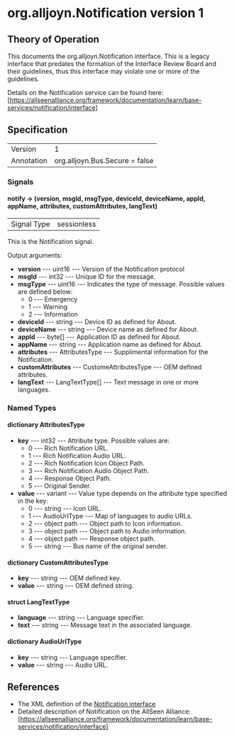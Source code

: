 # org.alljoyn.Notification version 1

## Theory of Operation

This documents the org.alljoyn.Notification interface.  This is a legacy
interface that predates the formation of the Interface Review Board and their
guidelines, thus this interface may violate one or more of the guidelines.

Details on the Notification service can be found here:
[https://allseenalliance.org/framework/documentation/learn/base-services/notification/interface]


## Specification

|                       |                                                                       |
|-----------------------|-----------------------------------------------------------------------|
| Version               | 1                                                                     |
| Annotation            | org.alljoyn.Bus.Secure = false                                        |


### Signals

#### notify -> (version, msgId, msgType, deviceId, deviceName, appId, appName, attributes, customAttributes, langText)

|                       |                                   |
|-----------------------|-----------------------------------|
| Signal Type           | sessionless                       |

This is the Notification signal.

Output arguments:

  * **version** --- uint16 --- Version of the Notification protocol
  * **msgId** --- int32 --- Unique ID for the message.
  * **msgType** --- uint16 --- Indicates the type of message.  Possible values
    are defined below:
      * 0 --- Emergency
      * 1 --- Warning
      * 2 --- Information
  * **deviceId** --- string --- Device ID as defined for About.
  * **deviceName** --- string --- Device name as defined for About.
  * **appId** --- byte[] --- Application ID as defined for About.
  * **appName** --- string --- Application name as defined for About.
  * **attributes** --- AttributesType --- Supplimental information for the Notification.
  * **customAttributes** --- CustomeAttributesType --- OEM defined attributes.
  * **langText** --- LangTextType[] --- Text message in one or more languages.


### Named Types

#### dictionary AttributesType

  * **key** --- int32 --- Attribute type.  Possible values are:
      * 0 --- Rich Notification URL.
      * 1 --- Rich Notification Audio URL.
      * 2 --- Rich Notification Icon Object Path.
      * 3 --- Rich Notification Audio Object Path.
      * 4 --- Response Object Path.
      * 5 --- Original Sender.
  * **value** --- variant --- Value type depends on the attribute type specified
    in the key:
      * 0 --- string --- Icon URL.
      * 1 --- AudioUrlType --- Map of languages to audio URLs.
      * 2 --- object path --- Object path to Icon information.
      * 3 --- object path --- Object path to Audio information.
      * 4 --- object path --- Response object path.
      * 5 --- string --- Bus name of the original sender.

#### dictionary CustomAttributesType

  * **key** --- string --- OEM defined key.
  * **value** --- string --- OEM defined string.

#### struct LangTextType

  * **language** --- string --- Language specifier.
  * **text** --- string --- Message text in the associated language.

#### dictionary AudioUrlType

  * **key** --- string --- Language specifier.
  * **value** --- string --- Audio URL.


## References

  * The XML definition of the [Notification interface](Notification-v1.xml)
  * Detailed description of Notification on the AllSeen Alliance: [https://allseenalliance.org/framework/documentation/learn/base-services/notification/interface]

